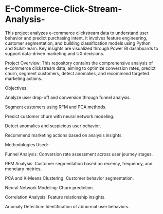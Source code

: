 # E-Commerce-Click-Stream-Analysis-
This project analyzes e-commerce clickstream data to understand user behavior and predict purchasing intent. It involves feature engineering, customer segmentation, and building classification models using Python and Scikit-learn. Key insights are visualized through Power BI dashboards to support data-driven marketing and UX decisions.

Project Overview: 
This repository contains the comprehensive analysis of e-commerce clickstream data, aiming to optimize conversion rates, predict churn, segment customers, detect anomalies, and recommend targeted marketing actions.

Objectives:

Analyze user drop-off and conversion through funnel analysis.

Segment customers using RFM and PCA methods.

Predict customer churn with neural network modeling.

Detect anomalies and suspicious user behavior.

Recommend marketing actions based on analysis insights.


Methodologies Used:-

Funnel Analysis: Conversion rate assessment across user journey stages.

RFM Analysis: Customer segmentation based on recency, frequency, and monetary metrics.

PCA and K-Means Clustering: Customer behavior segmentation.

Neural Network Modeling: Churn prediction.

Correlation Analysis: Feature relationship insights.

Anomaly Detection: Identification of abnormal user behaviors.
